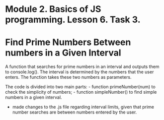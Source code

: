 # Module 2. Basics of JS programming. Lesson 6. Task 3.

# Find Prime Numbers Between numbers in a Given Interval

A function that searches for prime numbers in an interval and outputs them to console.log().
The interval is determined by the numbers that the user enters. The function takes these two numbers as parameters.

The code is divided into two main parts:
     - function primeNumber(num) to check the simplicity of numbers;
     - function simpleNumber() to find simple numbers in a given interval.

* made changes to the .js file regarding interval limits, given that prime number searches are between numbers entered by the user.
